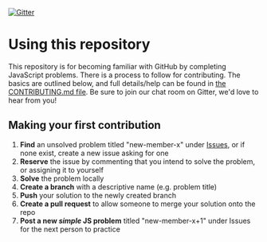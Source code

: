[![Gitter](https://badges.gitter.im/Join%20Chat.svg)](https://gitter.im/codingforeveryone/js?utm_source=badge&utm_medium=badge&utm_campaign=pr-badge&utm_content=badge)

# Using this repository

This repository is for becoming familiar with GitHub by completing JavaScript problems.
There is a process to follow for contributing. The basics are outlined below, and
full details/help can be found in [the CONTRIBUTING.md file](CONTRIBUTING.md).
Be sure to join our chat room on Gitter, we'd love to hear from you!

## Making your first contribution

1. **Find** an unsolved problem titled "new-member-x" under [Issues](../../issues),
or  if none exist, create a new issue asking for one
1. **Reserve** the issue by commenting that you intend to solve the problem, or assigning it to yourself
1. **Solve** the problem locally
1. **Create a branch** with a descriptive name (e.g. problem title)
1. **Push** your solution to the newly created branch
1. **Create a pull request** to allow someone to merge your solution onto the repo
1. **Post a new *simple* JS problem** titled "new-member-x+1" under Issues for the
next person to practice

